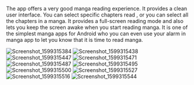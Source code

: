 The app offers a very good manga reading experience. It provides a clean user interface.
You can select specific chapters read , or you can select all the chapters in a manga. 
It provides a full-screen reading mode and also lets you keep the screen awake when you start reading manga.
It is one of the simplest manga apps for Android who you can even use your alarm in manga app to let you know
that it is time to read manga.


![Screenshot_1599315384](https://user-images.githubusercontent.com/44701013/92306970-614eb300-ef93-11ea-9d89-6afef8612c4d.png)
![Screenshot_1599315438](https://user-images.githubusercontent.com/44701013/92306973-61e74980-ef93-11ea-9ed2-99fd8a79dfd0.png)
![Screenshot_1599315447](https://user-images.githubusercontent.com/44701013/92306974-627fe000-ef93-11ea-9581-3885edb7580d.png)
![Screenshot_1599315471](https://user-images.githubusercontent.com/44701013/92306975-63187680-ef93-11ea-926d-2fc45b15a591.png)
![Screenshot_1599315487](https://user-images.githubusercontent.com/44701013/92306978-6449a380-ef93-11ea-9391-9f86a1a4cc4b.png)
![Screenshot_1599315495](https://user-images.githubusercontent.com/44701013/92306979-64e23a00-ef93-11ea-9a6d-2e2dd6b55749.png)
![Screenshot_1599315500](https://user-images.githubusercontent.com/44701013/92306980-64e23a00-ef93-11ea-92b5-bd30b7d5814f.png)
![Screenshot_1599315527](https://user-images.githubusercontent.com/44701013/92306982-66abfd80-ef93-11ea-9986-e4a4f9669037.png)
![Screenshot_1599315516](https://user-images.githubusercontent.com/44701013/92306981-66136700-ef93-11ea-8fc3-53feb557f70c.png)
![Screenshot_1599315544](https://user-images.githubusercontent.com/44701013/92307043-db7f3780-ef93-11ea-8a54-c01f31925c56.png)



